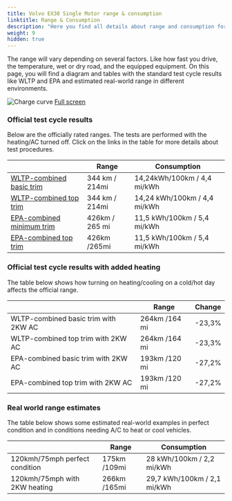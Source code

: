 ```yaml
---
title: Volvo EX30 Single Motor range & consumption
linktitle: Range & Consumption
description: "Here you find all details about range and consumption for Volvo EX30 Single Motor."
weight: 9
hidden: true
---
```

<!-- markdownlint-disable MD033 -->
<object type="image/svg+xml" data="../modelnavigation.svg"></object>

The range will vary depending on several factors. Like how fast you drive, the temperature, wet or dry road, and the equipped equipment. On this page, you will find a diagram and tables with the standard test cycle results like WLTP and EPA and estimated real-world range in different environments. 

![Charge curve](../range.svg  "Range information")
[Full screen](../range.svg)

### Official test cycle results

Below are the officially rated ranges. The tests are performed with the heating/AC turned off. Click on the links in the table for more details about test procedures. 

| | Range  | Consumption  |
|----|-----|------|
| [WLTP-combined basic trim](../../../../../guides/understandingrange/wltp/) | 344 km / 214mi |14,24kWh/100km / 4,4 mi/kWh | 
| [WLTP-combined top trim](../../../../../guides/understandingrange/wltp/) | 344 km / 214mi | 14,24 kWh/100km / 4,4 mi/kWh | 
| [EPA-combined minimum trim](../../../../../guides/understandingrange/epa/) | 426km / 265 mi| 11,5 kWh/100km / 5,4 mi/kWh |
| [EPA-combined top trim](../../../../../guides/understandingrange/epa/) | 426km /265mi| 11,5 kWh/100km / 5,4 mi/kWh  |

### Official test cycle results with added heating

The table below shows how turning on heating/cooling on a cold/hot day affects the official range. 

| | Range  | Change  |
|----|-----|------|
| WLTP-combined basic trim with 2KW AC | 264km /164 mi | -23,3%|
| WLTP-combined top trim with 2KW AC | 264km /164 mi | -23,3%|
| EPA-combined basic trim with 2KW AC | 193km /120 mi | -27,2%|
| EPA-combined top trim with 2KW AC | 193km /120 mi | -27,2%|

### Real world range estimates

The table below shows some estimated real-world examples in perfect condition and in conditions needing A/C to heat or cool vehicles. 

| | Range  | Consumption  |
|----|-----|------|
| 120kmh/75mph perfect condition | 175km /109mi| 28 kWh/100km / 2,2 mi/kWh |
| 120kmh/75mph with 2KW heating | 266km /165mi| 29,7 kWh/100km / 2,1 mi/kWh |
